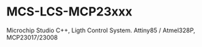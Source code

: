 # MCS-LCS-MCP23xxx
Microchip Studio C++, Ligth Control System. Attiny85 / Atmel328P, MCP23017/23008
